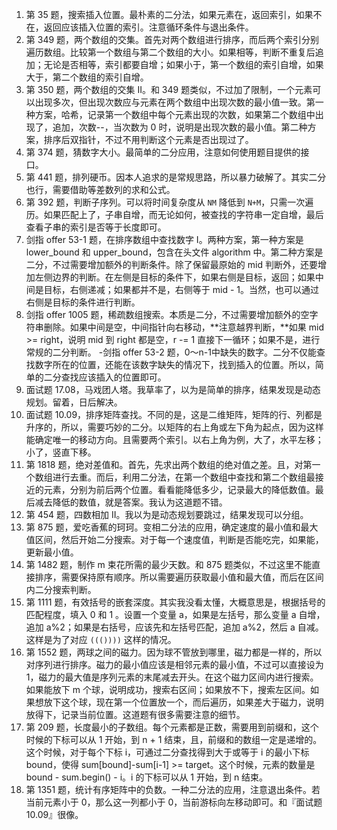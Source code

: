 1. 第 35 题，搜索插入位置。最朴素的二分法，如果元素在，返回索引，如果不在，返回应该插入位置的索引。注意循环条件与退出条件。
2. 第 349 题，两个数组的交集。首先对两个数组进行排序，而后两个索引分别遍历数组。比较第一个数组与第二个数组的大小。如果相等，判断不重复后追加；无论是否相等，索引都要自增；如果小于，第一个数组的索引自增，如果大于，第二个数组的索引自增。
3. 第 350 题，两个数组的交集 II。和 349 题类似，不过加了限制，一个元素可以出现多次，但出现次数应与元素在两个数组中出现次数的最小值一致。第一种方案，哈希，记录第一个数组中每个元素出现的次数，如果第二个数组中出现了，追加，次数--，当次数为 0 时，说明是出现次数的最小值。第二种方案，排序后双指针，不过不用判断这个元素是否出现过了。
4. 第 374 题，猜数字大小。最简单的二分应用，注意如何使用题目提供的接口。
5. 第 441 题，排列硬币。因本人追求的是常规思路，所以暴力破解了。其实二分也行，需要借助等差数列的求和公式。
6. 第 392 题，判断子序列。可以将时间复杂度从 `NM` 降低到 `N+M`，只需一次遍历。如果匹配上了，子串自增，而无论如何，被查找的字符串一定自增，最后查看子串的索引是否等于长度即可。
7. 剑指 offer 53-1 题，在排序数组中查找数字 I。两种方案，第一种方案是 lower_bound 和 upper_bound，包含在头文件 algorithm 中。第二种方案是二分，不过需要增加额外的判断条件。除了保留最原始的 mid 判断外，还要增加左侧边界的判断。在左侧是目标的条件下，如果右侧是目标，返回；如果中间是目标，右侧递减；如果都并不是，右侧等于 mid - 1。当然，也可以通过右侧是目标的条件进行判断。
8. 剑指 offer 1005 题，稀疏数组搜索。本质是二分，不过需要增加额外的空字符串删除。如果中间是空，中间指针向右移动，**注意越界判断，**如果 mid >= right，说明 mid 到 right 都是空，r -= 1 直接下一循环；如果不是，进行常规的二分判断。
-剑指 offer 53-2 题，0～n-1中缺失的数字。二分不仅能查找数字所在的位置，还能在该数字缺失的情况下，找到插入的位置。所以，简单的二分查找应该插入的位置即可。
9. 面试题 17.08，马戏团人塔。我草率了，以为是简单的排序，结果发现是动态规划。留着，日后解决。
10. 面试题 10.09，排序矩阵查找。不同的是，这是二维矩阵，矩阵的行、列都是升序的，所以，需要巧妙的二分。以矩阵的右上角或左下角为起点，因为这样能确定唯一的移动方向。且需要两个索引。以右上角为例，大了，水平左移；小了，竖直下移。
11. 第 1818 题，绝对差值和。首先，先求出两个数组的绝对值之差。且，对第一个数组进行去重。而后，利用二分法，在第一个数组中查找和第二个数组最接近的元素，分别为前后两个位置。看看能降低多少，记录最大的降低数值。最后减去降低的数值，就是答案。我认为这道题不错。
12. 第 454 题，四数相加 II。我以为是动态规划要跳过，结果发现可以分组。
13. 第 875 题，爱吃香蕉的珂珂。变相二分法的应用，确定速度的最小值和最大值区间，然后开始二分搜索。对于每一个速度值，判断是否能吃完，如果能，更新最小值。
14. 第 1482 题，制作 m 束花所需的最少天数。和 875 题类似，不过这里不能直接排序，需要保持原有顺序。所以需要遍历获取最小值和最大值，而后在区间内二分搜索判断。
15. 第 1111 题，有效括号的嵌套深度。其实我没看太懂，大概意思是，根据括号的匹配程度，填入 0 和 1 。设置一个变量 a，如果是左括号，那么变量 a 自增，追加 a%2；如果是右括号，应该先和左括号匹配，追加 a%2，然后 a 自减。这样是为了对应 `((())))` 这样的情况。
16. 第 1552 题，两球之间的磁力。因为球不管放到哪里，磁力都是一样的，所以对序列进行排序。磁力的最小值应该是相邻元素的最小值，不过可以直接设为 1，磁力的最大值是序列元素的末尾减去开头。在这个磁力区间内进行搜索。如果能放下 m 个球，说明成功，搜索右区间；如果放不下，搜索左区间。如果想放下这个球，现在第一个位置放一个，而后遍历，如果差大于磁力，说明放得下，记录当前位置。这道题有很多需要注意的细节。
17. 第 209 题，长度最小的子数组。每个元素都是正数，需要用到前缀和，这个时候的下标可以从 1 开始，到 n + 1 结束，且，前缀和的数组一定是递增的。这个时候，对于每个下标 i，可通过二分查找得到大于或等于 i 的最小下标 bound，使得 sum[bound]-sum[i-1] >= target。这个时候，元素的数量是 bound - sum.begin() - i。i 的下标可以从 1 开始，到 n 结束。
18. 第 1351 题，统计有序矩阵中的负数。一种二分法的应用，注意退出条件。若当前元素小于 0，那么这一列都小于 0，当前游标向左移动即可。和『面试题 10.09』很像。